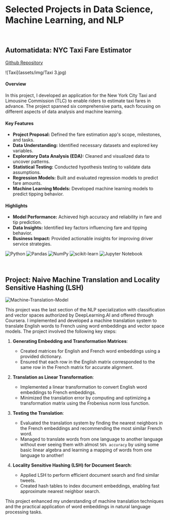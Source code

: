 # Selected Projects in Data Science, Machine Learning, and NLP

<br>

## Automatidata: NYC Taxi Fare Estimator
[Github Repository](https://github.com/Kian1369/Automatidata-Project)


![Taxi](assets/img/Taxi 3.jpg)


#### Overview

In this project, I developed an application for the New York City Taxi and Limousine Commission (TLC) to enable riders to estimate taxi fares in advance. The project spanned six comprehensive parts, each focusing on different aspects of data analysis and machine learning.

#### Key Features

- **Project Proposal:** Defined the fare estimation app's scope, milestones, and tasks.
- **Data Understanding:** Identified necessary datasets and explored key variables.
- **Exploratory Data Analysis (EDA):** Cleaned and visualized data to uncover patterns.
- **Statistical Testing:** Conducted hypothesis testing to validate data assumptions.
- **Regression Models:** Built and evaluated regression models to predict fare amounts.
- **Machine Learning Models:** Developed machine learning models to predict tipping behavior.

#### Highlights

- **Model Performance:** Achieved high accuracy and reliability in fare and tip prediction. 
- **Data Insights:** Identified key factors influencing fare and tipping behavior.
- **Business Impact:** Provided actionable insights for improving driver service strategies.


![Python](https://img.shields.io/badge/Python-3776AB?style=flat-square&logo=python&logoColor=white)
![Pandas](https://img.shields.io/badge/Pandas-150458?style=flat-square&logo=pandas&logoColor=white)
![NumPy](https://img.shields.io/badge/NumPy-013243?style=flat-square&logo=numpy&logoColor=white)
![scikit-learn](https://img.shields.io/badge/scikit--learn-F7931E?style=flat-square&logo=scikit-learn&logoColor=white)
![Jupyter Notebook](https://img.shields.io/badge/Jupyter_Notebook-F37626?style=flat-square&logo=jupyter&logoColor=white)


<br>

## Project: Naive Machine Translation and Locality Sensitive Hashing (LSH)

![Machine-Translation-Model](Machine-Translation-Model.png)

This project was the last section of the NLP specialization with classification and vector spaces authorized by DeepLearning.AI and offered through Coursera. I implemented and developed a machine translation system to translate English words to French using word embeddings and vector space models. The project involved the following key steps:

1. **Generating Embedding and Transformation Matrices**:
   - Created matrices for English and French word embeddings using a provided dictionary.
   - Ensured that each row in the English matrix corresponded to the same row in the French matrix for accurate alignment.

2. **Translation as Linear Transformation**:
   - Implemented a linear transformation to convert English word embeddings to French embeddings.
   - Minimized the translation error by computing and optimizing a transformation matrix using the Frobenius norm loss function.

3. **Testing the Translation**:
   - Evaluated the translation system by finding the nearest neighbors in the French embeddings and recommending the most similar French word.
   - Managed to translate words from one language to another language without ever seeing them with almost `56% accuracy` by using some basic linear algebra and    learning a mapping of words from one language to another!

4. **Locality Sensitive Hashing (LSH) for Document Search**:
   - Applied LSH to perform efficient document search and find similar tweets.
   - Created hash tables to index document embeddings, enabling fast approximate nearest neighbor search.

This project enhanced my understanding of machine translation techniques and the practical application of word embeddings in natural language processing tasks.
